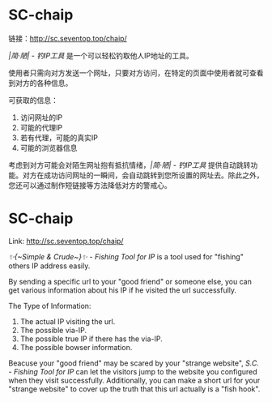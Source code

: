 # SC-chaip

链接：http://sc.seventop.top/chaip/

*|简·陋| - 钓IP工具* 是一个可以轻松钓取他人IP地址的工具。

使用者只需向对方发送一个网址，只要对方访问，在特定的页面中使用者就可查看到对方的各种信息。

可获取的信息：
1. 访问网址的IP
2. 可能的代理IP
3. 若有代理，可能的真实IP
4. 可能的浏览器信息

考虑到对方可能会对陌生网址抱有抵抗情绪，*|简·陋| - 钓IP工具* 提供自动跳转功能。对方在成功访问网址的一瞬间，会自动跳转到您所设置的网址去。除此之外，您还可以通过制作短链接等方法降低对方的警戒心。

# SC-chaip

Link: http://sc.seventop.top/chaip/

*✨{~Simple & Crude~}✨ - Fishing Tool for IP* is a tool used for "fishing" others IP address easily.

By sending a specific url to your "good friend" or someone else, you can get various information about his IP if he visited the url successfully.

The Type of Information:
1. The actual IP visiting the url.
2. The possible via-IP.
3. The possible true IP if there has the via-IP.
4. The possible bowser information.

Beacuse your "good friend" may be scared by your "strange website", *S.C. - Fishing Tool for IP* can let the visitors jump to the website you configured when they visit successfully. Additionally, you can make a short url for your "strange website" to cover up the truth that this url actually is a "fish hook".
